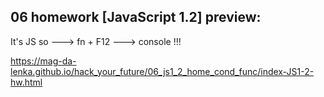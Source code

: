 ## 06 homework [JavaScript 1.2] preview:

It's JS so ---> fn + F12 ---> console !!!

https://mag-da-lenka.github.io/hack_your_future/06_js1_2_home_cond_func/index-JS1-2-hw.html